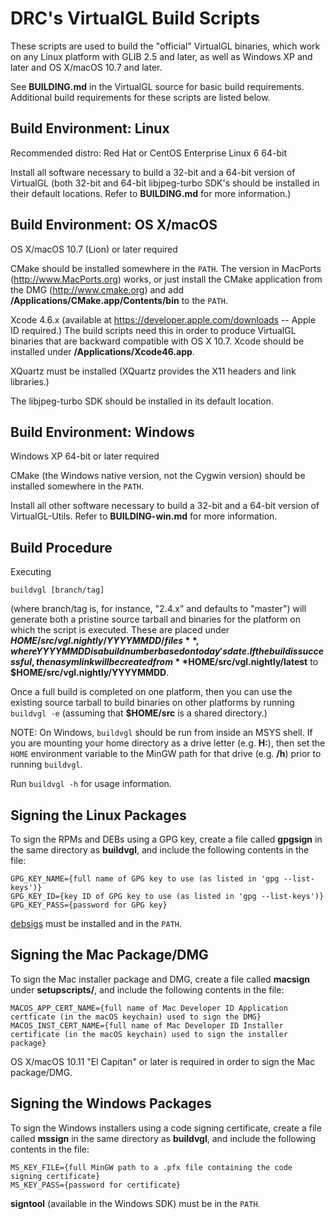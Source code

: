 DRC's VirtualGL Build Scripts
=============================

These scripts are used to build the "official" VirtualGL binaries, which work
on any Linux platform with GLIB 2.5 and later, as well as Windows XP and later
and OS X/macOS 10.7 and later.

See **BUILDING.md** in the VirtualGL source for basic build requirements.
Additional build requirements for these scripts are listed below.


Build Environment: Linux
------------------------

Recommended distro:  Red Hat or CentOS Enterprise Linux 6 64-bit

Install all software necessary to build a 32-bit and a 64-bit version of
VirtualGL (both 32-bit and 64-bit libjpeg-turbo SDK's should be installed in
their default locations.  Refer to **BUILDING.md** for more information.)


Build Environment: OS X/macOS
-----------------------------

OS X/macOS 10.7 (Lion) or later required

CMake should be installed somewhere in the `PATH`.  The version in MacPorts
(<http://www.MacPorts.org>) works, or just install the CMake application from
the DMG (<http://www.cmake.org>) and add
**/Applications/CMake.app/Contents/bin** to the `PATH`.

Xcode 4.6.x (available at <https://developer.apple.com/downloads> --
Apple ID required.)  The build scripts need this in order to produce VirtualGL
binaries that are backward compatible with OS X 10.7.  Xcode should be
installed under **/Applications/Xcode46.app**.

XQuartz must be installed (XQuartz provides the X11 headers and link
libraries.)

The libjpeg-turbo SDK should be installed in its default location.


Build Environment: Windows
--------------------------

Windows XP 64-bit or later required

CMake (the Windows native version, not the Cygwin version) should be installed
somewhere in the `PATH`.

Install all other software necessary to build a 32-bit and a 64-bit version of
VirtualGL-Utils.  Refer to **BUILDING-win.md** for more information.


Build Procedure
---------------

Executing

    buildvgl [branch/tag]

(where branch/tag is, for instance, "2.4.x" and defaults to "master") will
generate both a pristine source tarball and binaries for the platform on which
the script is executed.  These are placed under
**$HOME/src/vgl.nightly/YYYYMMDD/files**, where YYYYMMDD is a build number
based on today's date.  If the build is successful, then a sym link will be
created from **$HOME/src/vgl.nightly/latest** to
**$HOME/src/vgl.nightly/YYYYMMDD**.

Once a full build is completed on one platform, then you can use the existing
source tarball to build binaries on other platforms by running `buildvgl -e`
(assuming that **$HOME/src** is a shared directory.)

NOTE: On Windows, `buildvgl` should be run from inside an MSYS shell.  If you
are mounting your home directory as a drive letter (e.g. **H:**), then set the
`HOME` environment variable to the MinGW path for that drive (e.g. **/h**)
prior to running `buildvgl`.

Run `buildvgl -h` for usage information.


Signing the Linux Packages
--------------------------

To sign the RPMs and DEBs using a GPG key, create a file called **gpgsign** in
the same directory as **buildvgl**, and include the following contents in the
file:

    GPG_KEY_NAME={full name of GPG key to use (as listed in 'gpg --list-keys')}
    GPG_KEY_ID={key ID of GPG key to use (as listed in 'gpg --list-keys')}
    GPG_KEY_PASS={password for GPG key}

[debsigs](https://gitlab.com/debsigs/debsigs/tags) must be installed and in the
`PATH`.

Signing the Mac Package/DMG
---------------------------

To sign the Mac installer package and DMG, create a file called **macsign**
under **setupscripts/**, and include the following contents in the file:

    MACOS_APP_CERT_NAME={full name of Mac Developer ID Application certficate (in the macOS keychain) used to sign the DMG}
    MACOS_INST_CERT_NAME={full name of Mac Developer ID Installer certificate (in the macOS keychain) used to sign the installer package}

OS X/macOS 10.11 "El Capitan" or later is required in order to sign the Mac
package/DMG.

Signing the Windows Packages
----------------------------

To sign the Windows installers using a code signing certificate, create a file
called **mssign** in the same directory as **buildvgl**, and include the
following contents in the file:

    MS_KEY_FILE={full MinGW path to a .pfx file containing the code signing certificate}
    MS_KEY_PASS={password for certificate}

**signtool** (available in the Windows SDK) must be in the `PATH`.
